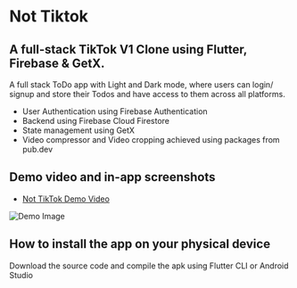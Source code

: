 # Not Tiktok

## A full-stack TikTok V1 Clone using Flutter, Firebase & GetX.

A full stack ToDo app with Light and Dark mode, where users can login/ signup and store their Todos and have access to them across all platforms.

* User Authentication using Firebase Authentication
* Backend using Firebase Cloud Firestore
* State management using GetX
* Video compressor and Video cropping achieved using packages from pub.dev

## Demo video and in-app screenshots

* [Not TikTok Demo Video]( https://www.youtube.com/watch?v=mcxVZEMcafI)

![Demo Image](insertLinkHere?raw=true)

## How to install the app on your physical device

Download the source code and compile the apk using Flutter CLI or Android Studio
